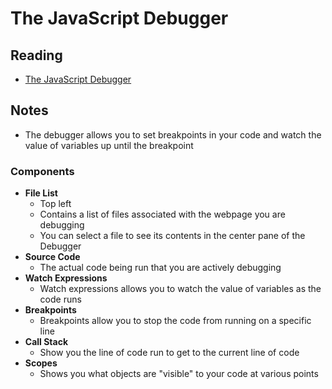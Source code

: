 # The JavaScript Debugger

## Reading

* [The JavaScript Debugger](https://developer.mozilla.org/en-US/docs/Learn/Common_questions/What_are_browser_developer_tools#the_javascript_debugger)


## Notes

* The debugger allows you to set breakpoints in your code and watch the value of variables up until the breakpoint

### Components

* **File List**
  * Top left
  * Contains a list of files associated with the webpage you are debugging
  * You can select a file to see its contents in the center pane of the Debugger
* **Source Code**
  * The actual code being run that you are actively debugging
* **Watch Expressions**
  * Watch expressions allows you to watch the value of variables as the code runs
* **Breakpoints**
  * Breakpoints allow you to stop the code from running on a specific line
* **Call Stack**
  * Show you the line of code run to get to the current line of code
* **Scopes**
  * Shows you what objects are "visible" to your code at various points
